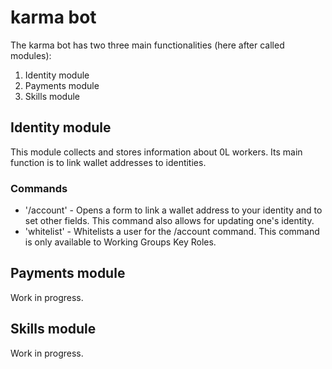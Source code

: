 # karma bot

The karma bot has two three main functionalities (here after called modules):
1. Identity module
2. Payments module
3. Skills module

## Identity module
This module collects and stores information about 0L workers. Its main function is to link wallet addresses to identities.
### Commands
- '/account' - Opens a form to link a wallet address to your identity and to set other fields. This command also allows for updating one's identity.
- 'whitelist' - Whitelists a user for the /account command. This command is only available to Working Groups Key Roles.
## Payments module
Work in progress.

## Skills module
Work in progress.